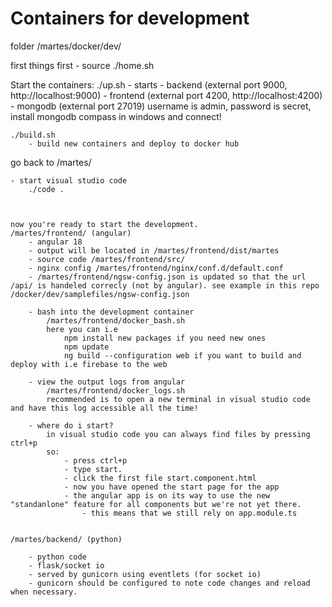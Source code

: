 # Containers for development

folder
    /martes/docker/dev/

first things first
    - source ./home.sh

Start the containers:
    ./up.sh
        - starts 
            - backend (external port 9000, http://localhost:9000)
            - frontend (external port 4200, http://localhost:4200)
            - mongodb (external port 27019) username is admin, password is secret, install mongodb compass in windows and connect!

    ./build.sh
        - build new containers and deploy to docker hub

go back to /martes/

    - start visual studio code
        ./code .

    

    now you're ready to start the development.
    /martes/frontend/ (angular)
        - angular 18
        - output will be located in /martes/frontend/dist/martes
        - source code /martes/frontend/src/
        - nginx config /martes/frontend/nginx/conf.d/default.conf
        - /martes/frontend/ngsw-config.json is updated so that the url /api/ is handeled correcly (not by angular). see example in this repo /docker/dev/samplefiles/ngsw-config.json

        - bash into the development container
            /martes/frontend/docker_bash.sh
            here you can i.e
                npm install new packages if you need new ones
                npm update
                ng build --configuration web if you want to build and deploy with i.e firebase to the web

        - view the output logs from angular
            /martes/frontend/docker_logs.sh
            recommended is to open a new terminal in visual studio code and have this log accessible all the time!

        - where do i start?
            in visual studio code you can always find files by pressing ctrl+p
            so:
                - press ctrl+p
                - type start.
                - click the first file start.component.html
                - now you have opened the start page for the app
                - the angular app is on its way to use the new "standanlone" feature for all components but we're not yet there.
                    - this means that we still rely on app.module.ts
                    

    /martes/backend/ (python)

        - python code 
        - flask/socket io
        - served by gunicorn using eventlets (for socket io)
        - gunicorn should be configured to note code changes and reload when necessary.